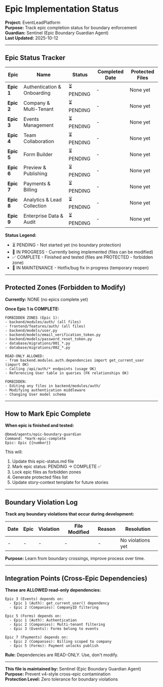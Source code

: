 # Epic Implementation Status

**Project:** EventLeadPlatform  
**Purpose:** Track epic completion status for boundary enforcement  
**Guardian:** Sentinel (Epic Boundary Guardian Agent)  
**Last Updated:** 2025-10-12

---

## Epic Status Tracker

| Epic | Name | Status | Completed Date | Protected Files |
|------|------|--------|----------------|-----------------|
| **Epic 1** | Authentication & Onboarding | ⏳ PENDING | - | None yet |
| **Epic 2** | Company & Multi-Tenant | ⏳ PENDING | - | None yet |
| **Epic 3** | Events Management | ⏳ PENDING | - | None yet |
| **Epic 4** | Team Collaboration | ⏳ PENDING | - | None yet |
| **Epic 5** | Form Builder | ⏳ PENDING | - | None yet |
| **Epic 6** | Preview & Publishing | ⏳ PENDING | - | None yet |
| **Epic 7** | Payments & Billing | ⏳ PENDING | - | None yet |
| **Epic 8** | Analytics & Lead Collection | ⏳ PENDING | - | None yet |
| **Epic 9** | Enterprise Data & Audit | ⏳ PENDING | - | None yet |

**Status Legend:**
- ⏳ PENDING - Not started yet (no boundary protection)
- 🔄 IN PROGRESS - Currently being implemented (files can be modified)
- ✅ COMPLETE - Finished and tested (files are PROTECTED - forbidden zone)
- 🔧 IN MAINTENANCE - Hotfix/bug fix in progress (temporary reopen)

---

## Protected Zones (Forbidden to Modify)

**Currently:** NONE (no epics complete yet)

**Once Epic 1 is COMPLETE:**
```
FORBIDDEN ZONES (Epic 1):
- backend/modules/auth/ (all files)
- frontend/features/auth/ (all files)
- backend/models/user.py
- backend/models/email_verification_token.py
- backend/models/password_reset_token.py
- database/migrations/001_*.py
- database/migrations/002_*.py

READ-ONLY ALLOWED:
- from backend.modules.auth.dependencies import get_current_user (import OK)
- Calling /api/auth/* endpoints (usage OK)
- Referencing User table in queries (FK relationships OK)

FORBIDDEN:
- Editing any files in backend/modules/auth/
- Modifying authentication middleware
- Changing User model schema
```

---

## How to Mark Epic Complete

**When epic is finished and tested:**

```
@bmad/agents/epic-boundary-guardian
Command: *mark-epic-complete
Epic: Epic {{number}}
```

This will:
1. Update this epic-status.md file
2. Mark epic status: PENDING → COMPLETE ✅
3. Lock epic files as forbidden zones
4. Generate protected files list
5. Update story-context template for future stories

---

## Boundary Violation Log

**Track any boundary violations that occur during development:**

| Date | Epic | Violation | File Modified | Reason | Resolution |
|------|------|-----------|---------------|--------|------------|
| - | - | - | - | - | No violations yet |

**Purpose:** Learn from boundary crossings, improve process over time.

---

## Integration Points (Cross-Epic Dependencies)

**These are ALLOWED read-only dependencies:**

```
Epic 3 (Events) depends on:
  - Epic 1 (Auth): get_current_user() dependency
  - Epic 2 (Companies): CompanyID filtering

Epic 5 (Forms) depends on:
  - Epic 1 (Auth): Authentication
  - Epic 2 (Companies): Multi-tenant filtering
  - Epic 3 (Events): Forms belong to events

Epic 7 (Payments) depends on:
  - Epic 2 (Companies): Billing scoped to company
  - Epic 5 (Forms): Payment unlocks publish
```

**Rule:** Dependencies are READ-ONLY. Use, don't modify.

---

**This file is maintained by:** Sentinel (Epic Boundary Guardian Agent)  
**Purpose:** Prevent v4-style cross-epic contamination  
**Protection Level:** Zero tolerance for boundary violations

